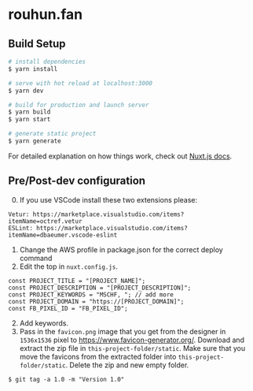 # rouhun.fan

## Build Setup

``` bash
# install dependencies
$ yarn install

# serve with hot reload at localhost:3000
$ yarn dev

# build for production and launch server
$ yarn build
$ yarn start

# generate static project
$ yarn generate
```

For detailed explanation on how things work, check out [Nuxt.js docs](https://nuxtjs.org).


## Pre/Post-dev configuration

0. If you use VSCode install these two extensions please:
```
Vetur: https://marketplace.visualstudio.com/items?itemName=octref.vetur
ESLint: https://marketplace.visualstudio.com/items?itemName=dbaeumer.vscode-eslint
```
  
1. Change the AWS profile in package.json for the correct deploy command
2. Edit the top in `nuxt.config.js`.
```
const PROJECT_TITLE = "[PROJECT_NAME]";
const PROJECT_DESCRIPTION = "[PROJECT_DESCRIPTION]";
const PROJECT_KEYWORDS = "MSCHF, "; // add more
const PROJECT_DOMAIN = "https://[PROJECT_DOMAIN]";
const FB_PIXEL_ID = "FB_PIXEL_ID";
```
2. Add keywords.
3. Pass in the `favicon.png` image that you get from the designer in `1536x1536` pixel to https://www.favicon-generator.org/. Download and extract the zip file in `this-project-folder/static`. Make sure that you move the favicons from the extracted folder into `this-project-folder/static`. Delete the zip and new empty folder.
```
$ git tag -a 1.0 -m "Version 1.0"
```

